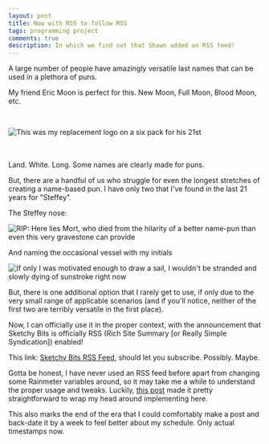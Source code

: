 ```yaml
---
layout: post
title: Now with RSS to follow RSS
tags: programming project
comments: true
description: In which we find out that Shawn added an RSS feed!
---
```


A large number of people have amazingly versatile last names that can be used in a plethora of puns.

My friend Eric Moon is perfect for this. New Moon, Full Moon, Blood Moon, etc.

<br/>

![This was my replacement logo on a six pack for his 21st](http://i.imgur.com/1N93x78.png "This was my replacement logo on a six pack for his 21st")

<br/>
<br/>
Land. White. Long. Some names are clearly made for puns.

But, there are a handful of us who struggle for even the longest stretches of creating a name-based pun.
I have only two that I've found in the last 21 years for "Steffey".

The Steffey nose:

![RIP: Here lies Mort, who died from the hilarity of a better name-pun than even this very gravestone can provide](http://i.imgur.com/h6wkqYx.png "RIP: Here lies Mort, who died from the hilarity of a better name-pun than even this very gravestone can provide")

And naming the occasional vessel with my initials

![If only I was motivated enough to draw a sail, I wouldn't be stranded and slowly dying of sunstroke right now](http://i.imgur.com/DSrtf7g.png "If only I was motivated enough to draw a sail, I wouldn't be stranded and slowly dying of sunstroke right now")

But, there is one additional option that I rarely get to use, if only due to the very small range of applicable scenarios (and if you'll notice, neither of the first two are terribly versatile in the first place).

Now, I can officially use it in the proper context, with the announcement that Sketchy Bits is officially RSS (Rich Site Summary \[or Really Simple Syndication\]) enabled!

This link: <a href="http://rssteffey.github.io/feed.xml" target="_blank">Sketchy Bits RSS Feed</a>, should let you subscribe. Possibly. Maybe.

Gotta be honest, I have never used an RSS feed before apart from changing some Rainmeter variables around, so it may take me a while to understand the proper usage and tweaks. Luckily, <a href="http://joelglovier.com/writing/rss-for-jekyll/" target="_blank">this post</a> made it pretty straightforward to wrap my head around implementing here.

This also marks the end of the era that I could comfortably make a post and back-date it by a week to feel better about my schedule. Only actual timestamps now.
